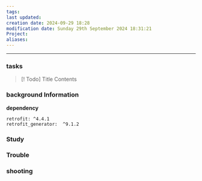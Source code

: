 ```yaml
---
tags: 
last updated: 
creation date: 2024-09-29 18:28 
modification date: Sunday 29th September 2024 18:31:21 
Project: 
aliases:
---
```


--- 
### tasks

> [! Todo] Title
> Contents

### background Information

**dependency**
```
retrofit: ^4.4.1
retrofit_generator:  ^9.1.2
```



### Study



### Trouble





### shooting
